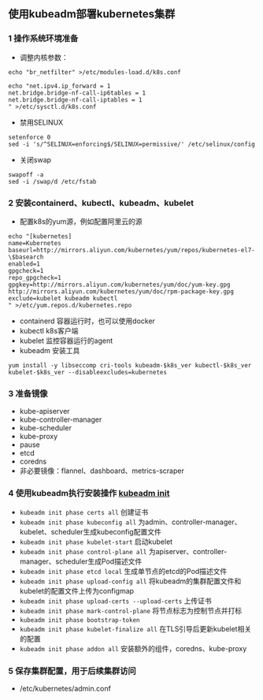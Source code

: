 ## 使用kubeadm部署kubernetes集群

### 1 操作系统环境准备
* 调整内核参数：
```
echo "br_netfilter" >/etc/modules-load.d/k8s.conf
    
echo "net.ipv4.ip_forward = 1
net.bridge.bridge-nf-call-ip6tables = 1
net.bridge.bridge-nf-call-iptables = 1
" >/etc/sysctl.d/k8s.conf
```
* 禁用SELINUX
```
setenforce 0
sed -i 's/^SELINUX=enforcing$/SELINUX=permissive/' /etc/selinux/config
```
* 关闭swap
```
swapoff -a
sed -i /swap/d /etc/fstab
```

### 2 安装containerd、kubectl、kubeadm、kubelet
* 配置k8s的yum源，例如配置阿里云的源
```
echo "[kubernetes]
name=Kubernetes
baseurl=http://mirrors.aliyun.com/kubernetes/yum/repos/kubernetes-el7-\$basearch
enabled=1
gpgcheck=1
repo_gpgcheck=1
gpgkey=http://mirrors.aliyun.com/kubernetes/yum/doc/yum-key.gpg http://mirrors.aliyun.com/kubernetes/yum/doc/rpm-package-key.gpg
exclude=kubelet kubeadm kubectl
" >/etc/yum.repos.d/kubernetes.repo
```
* containerd 容器运行时，也可以使用docker
* kubectl k8s客户端
* kubelet 监控容器运行的agent
* kubeadm 安装工具
```
yum install -y libseccomp cri-tools kubeadm-$k8s_ver kubectl-$k8s_ver kubelet-$k8s_ver --disableexcludes=kubernetes
```

### 3 准备镜像
* kube-apiserver
* kube-controller-manager
* kube-scheduler
* kube-proxy
* pause
* etcd
* coredns
* 非必要镜像：flannel、dashboard、metrics-scraper

### 4 使用kubeadm执行安装操作 [kubeadm init](https://kubernetes.io/zh/docs/reference/setup-tools/kubeadm/kubeadm-init/)
* `kubeadm init phase certs all` 创建证书
* `kubeadm init phase kubeconfig all` 为admin、controller-manager、kubelet、scheduler生成kubeconfig配置文件
* `kubeadm init phase kubelet-start` 启动kubelet
* `kubeadm init phase control-plane all` 为apiserver、controller-manager、scheduler生成Pod描述文件
* `kubeadm init phase etcd local` 生成单节点的etcd的Pod描述文件
* `kubeadm init phase upload-config all` 将kubeadm的集群配置文件和kubelet的配置文件上传为configmap
* `kubeadm init phase upload-certs --upload-certs` 上传证书
* `kubeadm init phase mark-control-plane` 将节点标志为控制节点并打标
* `kubeadm init phase bootstrap-token`
* `kubeadm init phase kubelet-finalize all` 在TLS引导后更新kubelet相关的配置
* `kubeadm init phase addon all` 安装额外的组件，coredns、kube-proxy

### 5 保存集群配置，用于后续集群访问
* /etc/kubernetes/admin.conf